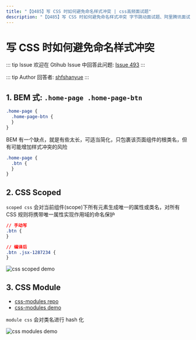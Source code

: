 ```yaml
---
title: "【Q485】写 CSS 时如何避免命名样式冲突 | css高频面试题"
description: "【Q485】写 CSS 时如何避免命名样式冲突 字节跳动面试题、阿里腾讯面试题、美团小米面试题。"
---
```


# 写 CSS 时如何避免命名样式冲突

::: tip Issue
欢迎在 Gtihub Issue 中回答此问题: [Issue 493](https://github.com/shfshanyue/Daily-Question/issues/493)
:::

::: tip Author
回答者: [shfshanyue](https://github.com/shfshanyue)
:::

## 1. BEM 式: `.home-page .home-page-btn`

```css
.home-page {
  .home-page-btn {
  }
}
```

BEM 有一个缺点，就是有些太长，可适当简化，只包裹该页面组件的根类名，但有可能增加样式冲突的风险

```css
.home-page {
  .btn {
  }
}
```

## 2. CSS Scoped

`scoped css` 会对当前组件(scope)下所有元素生成唯一的属性或类名，对所有 CSS 规则将携带唯一属性实现作用域的命名保护

```css
// 手动写
.btn {
}

// 编译后
.btn .jsx-1287234 {
}
```

![css scoped demo](https://p3-juejin.byteimg.com/tos-cn-i-k3u1fbpfcp/2c0676b0f8cc4f40b925dcb983778dd8~tplv-k3u1fbpfcp-watermark.image)

## 3. CSS Module

- [css-modules repo](https://github.com/css-modules/css-modules)
- [css-modules demo](https://css-modules.github.io/webpack-demo/)

`module css` 会对类名进行 hash 化

![css modules demo](https://p6-juejin.byteimg.com/tos-cn-i-k3u1fbpfcp/072649f56f8f4f80afa226879b94a6bf~tplv-k3u1fbpfcp-watermark.image)
